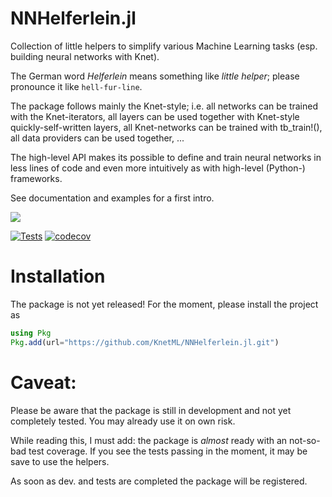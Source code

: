 # NNHelferlein.jl
Collection of little helpers to simplify various Machine Learning tasks
(esp. building neural networks with Knet).

The German word *Helferlein* means something like *little helper*;
please pronounce it like `hell-fur-line`.

The package follows mainly the Knet-style; i.e. all networks can be trained with the Knet-iterators, all layers can be used together with Knet-style quickly-self-written layers, all Knet-networks can be trained with tb_train!(), all data providers can be used together, ...

The high-level API makes its possible to define and train neural networks in less
lines of code and even more intuitively as with high-level (Python-) frameworks.

See documentation and examples for a first intro.

<!---
[![](https://img.shields.io/badge/docs-stable-blue.svg)](https://KnetML.github.io/NNHelferlein.jl/stable)
--->
[![](https://img.shields.io/badge/docs-latest-blue.svg)](https://KnetML.github.io/NNHelferlein.jl/dev)
<!--
CI badge
[![Build Status](https://travis-ci.org/KnetML/NNHelferlein.jl.svg?branch=main)](https://travis-ci.org/KnetML/NNHelferlein.jl)
-->
[![Tests](https://github.com/KnetML/NNHelferlein.jl/actions/workflows/run_tests.yml/badge.svg)](https://github.com/KnetML/NNHelferlein.jl/actions/workflows/run_tests.yml) [![codecov](https://codecov.io/gh/KnetML/NNHelferlein.jl/branch/main/graph/badge.svg?token=9R12TMSKP1)](https://codecov.io/gh/KnetML/NNHelferlein.jl)


# Installation

The package is not yet released! For the moment, 
please install the project as 

```Julia
using Pkg
Pkg.add(url="https://github.com/KnetML/NNHelferlein.jl.git")
```

<!---
Due to a backwards incompatibility with the dependency `AutoGrad.jl`, it is
currently necessary to manually install the latest version of AutoGrad.jl instead
of the released version 1.2.4 to be used with NNHelferlein:

```Julia
using Pkg
Pkg.add(url="https://github.com/andreasdominik/NNHelferlein.jl.git")
Pgk.add(url="https://github.com/denizyuret/AutoGrad.jl.git")
```
--->


# Caveat:
Please be aware that the package is still in development and
not yet completely tested. You may already use it on own risk.

While reading this, I must add: the package is *almost* ready with an
not-so-bad test coverage. If you see the tests passing in the moment, 
it may be save to use the helpers.

As soon as dev. and tests are completed the package will be
registered.
